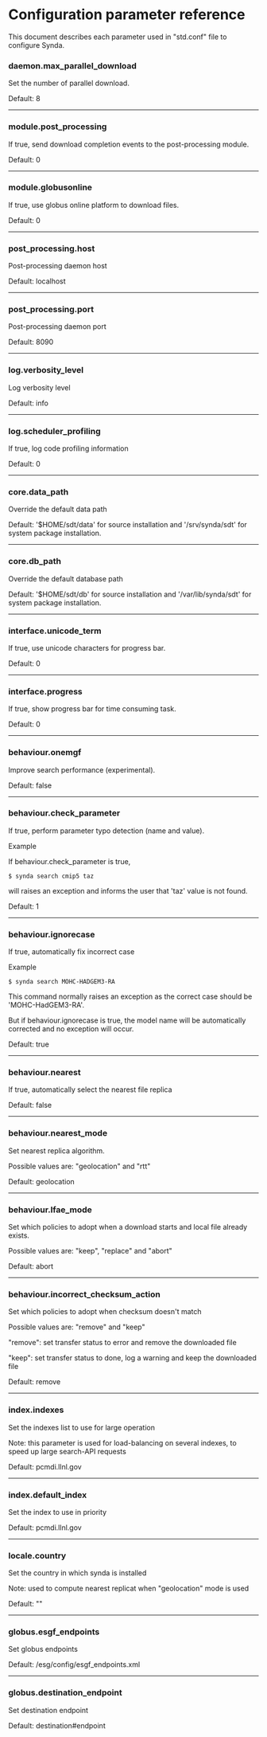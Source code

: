 # Configuration parameter reference

This document describes each parameter used in "std.conf" file to configure Synda.

### daemon.max_parallel_download

Set the number of parallel download.

Default: 8

--------------------------------------------------------

### module.post_processing

If true, send download completion events to the post-processing module.

Default: 0

--------------------------------------------------------

### module.globusonline

If true, use globus online platform to download files.

Default: 0

--------------------------------------------------------

### post_processing.host

Post-processing daemon host

Default: localhost

--------------------------------------------------------

### post_processing.port

Post-processing daemon port

Default: 8090

--------------------------------------------------------

### log.verbosity_level

Log verbosity level

Default: info

--------------------------------------------------------

### log.scheduler_profiling

If true, log code profiling information

Default: 0

--------------------------------------------------------

### core.data_path

Override the default data path

Default: '$HOME/sdt/data' for source installation and '/srv/synda/sdt' for system package installation.

--------------------------------------------------------

### core.db_path

Override the default database path

Default: '$HOME/sdt/db' for source installation and '/var/lib/synda/sdt' for system package installation.

--------------------------------------------------------

### interface.unicode_term

If true, use unicode characters for progress bar.

Default: 0

--------------------------------------------------------

### interface.progress

If true, show progress bar for time consuming task.

Default: 0

--------------------------------------------------------

### behaviour.onemgf

Improve search performance (experimental).

Default: false

--------------------------------------------------------

### behaviour.check_parameter

If true, perform parameter typo detection (name and value).

Example

If behaviour.check_parameter is true,

    $ synda search cmip5 taz

will raises an exception and informs the user that 'taz' value is not found.

Default: 1

--------------------------------------------------------

### behaviour.ignorecase

If true, automatically fix incorrect case

Example

    $ synda search MOHC-HADGEM3-RA

This command normally raises an exception as the correct case should be 'MOHC-HadGEM3-RA'.

But if behaviour.ignorecase is true, the model name will be automatically corrected and no exception will occur.

Default: true

--------------------------------------------------------

### behaviour.nearest

If true, automatically select the nearest file replica

Default: false

--------------------------------------------------------

### behaviour.nearest_mode

Set nearest replica algorithm.

Possible values are: "geolocation" and "rtt"

Default: geolocation

--------------------------------------------------------

### behaviour.lfae_mode

Set which policies to adopt when a download starts and local file already exists.

Possible values are: "keep", "replace" and "abort"

Default: abort

--------------------------------------------------------

### behaviour.incorrect_checksum_action

Set which policies to adopt when checksum doesn't match

Possible values are: "remove" and "keep"

"remove": set transfer status to error and remove the downloaded file

"keep": set transfer status to done, log a warning and keep the downloaded file

Default: remove

--------------------------------------------------------

### index.indexes

Set the indexes list to use for large operation

Note: this parameter is used for load-balancing on several indexes, to speed up large search-API requests

Default: pcmdi.llnl.gov

--------------------------------------------------------

### index.default_index

Set the index to use in priority

Default: pcmdi.llnl.gov

--------------------------------------------------------

### locale.country

Set the country in which synda is installed

Note: used to compute nearest replicat when "geolocation" mode is used

Default: ""

--------------------------------------------------------

### globus.esgf_endpoints

Set globus endpoints

Default: /esg/config/esgf_endpoints.xml

--------------------------------------------------------

### globus.destination_endpoint

Set destination endpoint

Default: destination#endpoint
